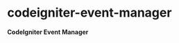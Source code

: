 codeigniter-event-manager
=========================

<strong>CodeIgniter Event Manager</strong>

<p>

</p>